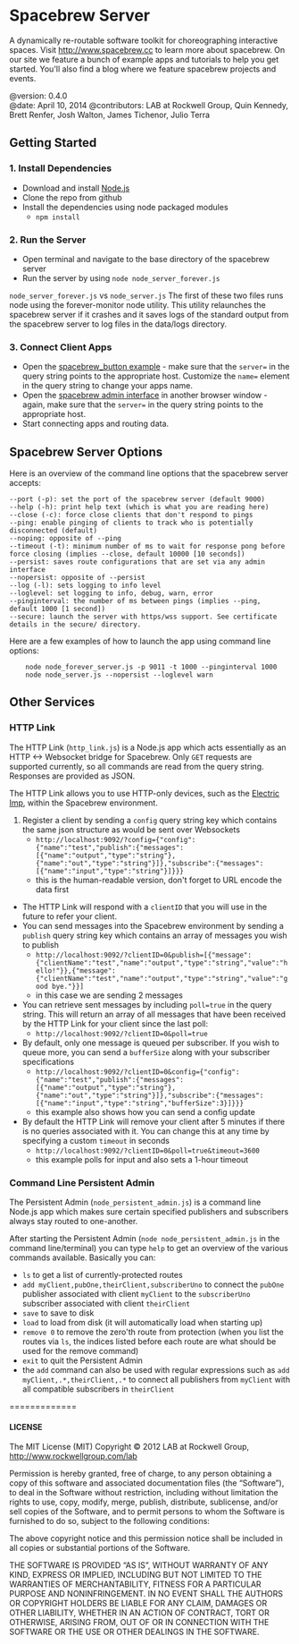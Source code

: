Spacebrew Server
================

A dynamically re-routable software toolkit for choreographing interactive spaces. Visit http://www.spacebrew.cc to learn more about spacebrew. On our site we feature a bunch of example apps and tutorials to help you get started. You'll also find a blog where we feature spacebrew projects and events.  
  
@version: 		0.4.0  
@date:			April 10, 2014
@contributors: 		LAB at Rockwell Group, Quin Kennedy, Brett Renfer, Josh Walton, James Tichenor, Julio Terra   
  
Getting Started
---------------  
  
### 1. Install Dependencies  
* Download and install [Node.js](http://nodejs.org)  
* Clone the repo from github  
* Install the dependencies using node packaged modules   
    - `npm install`
  
### 2. Run the Server  
* Open terminal and navigate to the base directory of the spacebrew server  
* Run the server by using `node node_server_forever.js`  
  
`node_server_forever.js` vs `node_server.js`
The first of these two files runs node using the forever-monitor node utility. This utility relaunches the spacebrew server if it crashes and it saves logs of the standard output from the spacebrew server to log files in the data/logs directory.

### 3. Connect Client Apps  
* Open the [spacebrew_button example](http://spacebrew.github.io/spacebrew.js/spacebrew_button/index.html?server=localhost&name=button2) - make sure that the `server=` in the query string points to the appropriate host. Customize the `name=` element in the query string to change your apps name.  
* Open the [spacebrew admin interface](http://spacebrew.github.io/spacebrew/admin/admin.html?server=localhost) in another browser window - again, make sure that the `server=` in the query string points to the appropriate host.  
* Start connecting apps and routing data.   
  
Spacebrew Server Options
------------------------ 
Here is an overview of the command line options that the spacebrew server accepts:
```
--port (-p): set the port of the spacebrew server (default 9000)
--help (-h): print help text (which is what you are reading here)
--close (-c): force close clients that don't respond to pings
--ping: enable pinging of clients to track who is potentially disconnected (default)
--noping: opposite of --ping
--timeout (-t): minimum number of ms to wait for response pong before force closing (implies --close, default 10000 [10 seconds])
--persist: saves route configurations that are set via any admin interface
--nopersist: opposite of --persist
--log (-l): sets logging to info level
--loglevel: set logging to info, debug, warn, error
--pinginterval: the number of ms between pings (implies --ping, default 1000 [1 second])
--secure: launch the server with https/wss support. See certificate details in the secure/ directory.
```

Here are a few examples of how to launch the app using command line options:
```
	node node_forever_server.js -p 9011 -t 1000 --pinginterval 1000
	node node_server.js --nopersist --loglevel warn
```

Other Services
-------------- 

### HTTP Link

The HTTP Link (`http_link.js`) is a Node.js app which acts essentially as an HTTP <-> Websocket bridge for Spacebrew. Only `GET` requests are supported currently, so all commands are read from the query string. Responses are provided as JSON.

The HTTP Link allows you to use HTTP-only devices, such as the [Electric Imp](http://electricimp.com/), within the Spacebrew environment. 

1. Register a client by sending a `config` query string key which contains the same json structure as would be sent over Websockets 
    - `http://localhost:9092/?config={"config":{"name":"test","publish":{"messages":[{"name":"output","type":"string"},{"name":"out","type":"string"}]},"subscribe":{"messages":[{"name":"input","type":"string"}]}}}`
    - this is the human-readable version, don't forget to URL encode the data first
* The HTTP Link will respond with a `clientID` that you will use in the future to refer your client.
* You can send messages into the Spacebrew environment by sending a `publish` query string key which contains an array of messages you wish to publish
    - `http://localhost:9092/?clientID=0&publish=[{"message":{"clientName":"test","name":"output","type":"string","value":"hello!"}},{"message":{"clientName":"test","name":"output","type":"string","value":"good bye."}}]`
    - in this case we are sending 2 messages
* You can retrieve sent messages by including `poll=true` in the query string. This will return an array of all messages that have been received by the HTTP Link for your client since the last poll:
    - `http://localhost:9092/?clientID=0&poll=true`
* By default, only one message is queued per subscriber. If you wish to queue more, you can send a `bufferSize` along with your subscriber specifications
    - `http://localhost:9092/?clientID=0&config={"config":{"name":"test","publish":{"messages":[{"name":"output","type":"string"},{"name":"out","type":"string"}]},"subscribe":{"messages":[{"name":"input","type":"string","bufferSize":3}]}}}`
    - this example also shows how you can send a config update
* By default the HTTP Link will remove your client after 5 minutes if there is no queries associated with it. You can change this at any time by specifying a custom `timeout` in seconds
    - `http://localhost:9092/?clientID=0&poll=true&timeout=3600`
    - this example polls for input and also sets a 1-hour timeout

### Command Line Persistent Admin

The Persistent Admin (`node_persistent_admin.js`) is a command line Node.js app which makes sure certain specified publishers and subscribers always stay routed to one-another.

After starting the Persistent Admin (`node node_persistent_admin.js` in the command line/terminal) you can type `help` to get an overview of the various commands available. Basically you can:

* `ls` to get a list of currently-protected routes
* `add myClient,pubOne,theirClient,subscriberUno` to connect the `pubOne` publisher associated with client `myClient` to the `subscriberUno` subscriber associated with client `theirClient`
* `save` to save to disk
* `load` to load from disk (it will automatically load when starting up)
* `remove 0` to remove the zero'th route from protection (when you list the routes via `ls`, the indices listed before each route are what should be used for the remove command)
* `exit` to quit the Persistent Admin
* the `add` command can also be used with regular expressions such as `add myClient,.*,theirClient,.*` to connect all publishers from `myClient` with all compatible subscribers in `theirClient`


=============
#### LICENSE
The MIT License (MIT)
Copyright © 2012 LAB at Rockwell Group, http://www.rockwellgroup.com/lab

Permission is hereby granted, free of charge, to any person obtaining a copy of this software and associated documentation files (the “Software”), to deal in the Software without restriction, including without limitation the rights to use, copy, modify, merge, publish, distribute, sublicense, and/or sell copies of the Software, and to permit persons to whom the Software is furnished to do so, subject to the following conditions:

The above copyright notice and this permission notice shall be included in all copies or substantial portions of the Software.

THE SOFTWARE IS PROVIDED “AS IS”, WITHOUT WARRANTY OF ANY KIND, EXPRESS OR IMPLIED, INCLUDING BUT NOT LIMITED TO THE WARRANTIES OF MERCHANTABILITY, FITNESS FOR A PARTICULAR PURPOSE AND NONINFRINGEMENT. IN NO EVENT SHALL THE AUTHORS OR COPYRIGHT HOLDERS BE LIABLE FOR ANY CLAIM, DAMAGES OR OTHER LIABILITY, WHETHER IN AN ACTION OF CONTRACT, TORT OR OTHERWISE, ARISING FROM, OUT OF OR IN CONNECTION WITH THE SOFTWARE OR THE USE OR OTHER DEALINGS IN THE SOFTWARE.
